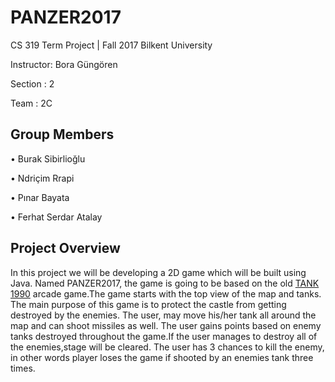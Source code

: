 # PANZER2017
CS 319 Term Project | Fall 2017 Bilkent University


Instructor: Bora Güngören 


Section : 2


Team    : 2C  



## Group Members
• Burak Sibirlioğlu


• Ndriçim Rrapi


• Pınar Bayata


• Ferhat Serdar Atalay



## Project Overview
In this project we will be developing a 2D game which will be built using Java. Named PANZER2017, the game is going to be based on the old  <a href="https://www.youtube.com/watch?v=Opoib-Q_UGw">TANK 1990</a> arcade game.The game starts with the top view of the map and tanks. The main purpose of this game is to protect the castle from getting destroyed by the enemies. The user, may move his/her tank all around the map and can shoot missiles as well. The user gains points based on enemy tanks destroyed throughout the game.If the user manages to destroy all of the enemies,stage will be cleared.  The user has 3 chances to kill the enemy, in other words player loses the game if shooted by an enemies tank three times.
